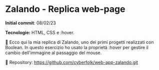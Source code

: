 # Zalando - Replica web-page

**Initial commit**: 08/02/23

**Tecnologie:** HTML, CSS e :hover.

👗 Ecco qui la mia replica di Zalando, uno dei primi progetti realizzati con Boolean.
In questo esercizio ho usato la proprietà :hover per gestire il cambio dell'immagine al passaggio del mouse.

🔗 Repository:
https://github.com/cyberfolk/web-app-zalando.git
